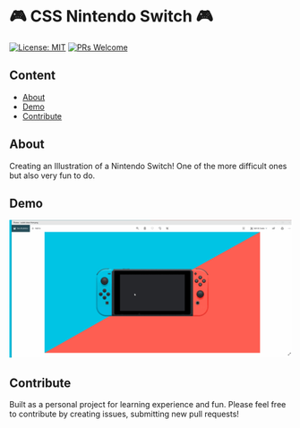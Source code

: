 # 🎮 CSS Nintendo Switch 🎮


[![License: MIT](https://img.shields.io/badge/License-MIT-blue.svg)](https://opensource.org/licenses/MIT)
[![PRs Welcome](https://img.shields.io/badge/PRs-welcome-brightgreen.svg?style=flat-square)](http://makeapullrequest.com)

## Content

- [About](#about)
- [Demo](#demo)
- [Contribute](#contribute)

## About

Creating an Illustration of a Nintendo Switch! One of the more difficult ones but also very fun to do.

## Demo

![CSS Cloud](../assets/switch.gif)

## Contribute

Built as a personal project for learning experience and fun. Please feel free to contribute by creating issues, submitting new pull requests!